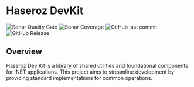 # Haseroz DevKit

![Sonar Quality Gate](https://img.shields.io/sonar/quality_gate/gabrielrabreu_Haseroz.DevKit?server=https%3A%2F%2Fsonarcloud.io&style=for-the-badge)
![Sonar Coverage](https://img.shields.io/sonar/coverage/gabrielrabreu_Haseroz.DevKit?server=https%3A%2F%2Fsonarcloud.io&style=for-the-badge)
![GitHub last commit](https://img.shields.io/github/last-commit/gabrielrabreu/Haseroz.DevKit?style=for-the-badge)
![GitHub Release](https://img.shields.io/github/v/release/gabrielrabreu/Haseroz.DevKit?style=for-the-badge)

## Overview

Haseroz Dev Kit is a library of shared utilities and foundational components for .NET applications. This project aims to streamline development by providing standard implementations for common operations.
